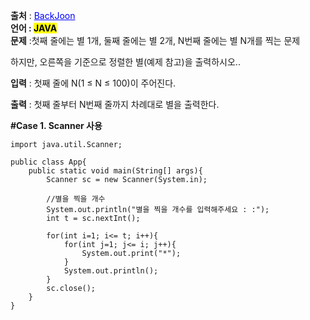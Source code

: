 

**출처** : <a href="https://www.acmicpc.net/problem/2439" style="color: blue; text-decoration: underline;">BackJoon</a><br>
**언어 : <mark>JAVA**</mark><br>
**문제** :첫째 줄에는 별 1개, 둘째 줄에는 별 2개, N번째 줄에는 별 N개를 찍는 문제<br>

하지만, 오른쪽을 기준으로 정렬한 별(예제 참고)을 출력하시오..<br>

**입력** : 첫째 줄에 N(1 ≤ N ≤ 100)이 주어진다.


**출력** : 첫째 줄부터 N번째 줄까지 차례대로 별을 출력한다.


**#Case 1. Scanner 사용**
```
import java.util.Scanner;

public class App{
	public static void main(String[] args){
		Scanner sc = new Scanner(System.in);
		
		//별을 찍을 개수
		System.out.println("별을 찍을 개수를 입력해주세요 : :");
		int t = sc.nextInt();

		for(int i=1; i<= t; i++){
			for(int j=1; j<= i; j++){
				System.out.print("*");
			}
			System.out.println();
		}
		sc.close();
	}
}
```
